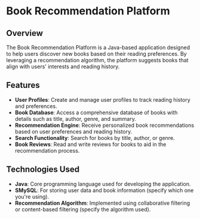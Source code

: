 # Book Recommendation Platform

## Overview

The Book Recommendation Platform is a Java-based application designed to help users discover new books based on their reading preferences. By leveraging a recommendation algorithm, the platform suggests books that align with users' interests and reading history.

## Features

- **User Profiles**: Create and manage user profiles to track reading history and preferences.
- **Book Database**: Access a comprehensive database of books with details such as title, author, genre, and summary.
- **Recommendation Engine**: Receive personalized book recommendations based on user preferences and reading history.
- **Search Functionality**: Search for books by title, author, or genre.
- **Book Reviews**: Read and write reviews for books to aid in the recommendation process.

## Technologies Used

- **Java**: Core programming language used for developing the application.
- **SMySQL**: For storing user data and book information (specify which one you're using).
- **Recommendation Algorithm**: Implemented using collaborative filtering or content-based filtering (specify the algorithm used).
